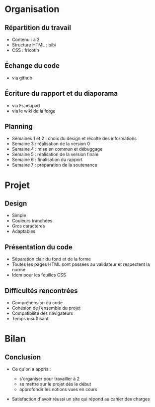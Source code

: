 # Organisation
## Répartition du travail

- Contenu : à 2
- Structure HTML : bibi
- CSS : fricotin

## Échange du code

- via github

## Écriture du rapport et du diaporama

- via Framapad
- via le wiki de la forge

## Planning

* Semaines 1 et 2 : choix du design et récolte des informations
* Semaine 3 : réalisation de la version 0
* Semaine 4 : mise en commun et débuggage
* Semaine 5 : réalisation de la version finale
* Semaine 6 : finalisation du rapport
* Semaine 7 : préparation de la soutenance

# Projet
## Design

- Simple
- Couleurs tranchées
- Gros caractères
- Adaptables

## Présentation du code

- Séparation clair du fond et de la forme
- Toutes les pages HTML sont passées au validateur et respectent la norme
- Idem pour les feuilles CSS

## Difficultés rencontrées

* Compréhension du code
* Cohésion de l’ensemble du projet
* Compatibilité des navigateurs
* Temps insuffisant

# Bilan
## Conclusion

* Ce qu'on a appris :
    - s'organiser pour travailler à 2
    - se mettre sur le projet dès le début
    - approfondir les notions vues en cours

* Satisfaction d'avoir réussi un site qui répond au cahier des charges
